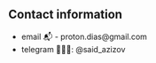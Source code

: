 <h2>Contact information</h2>
<ul>
    <li>email 📬 - proton.dias@gmail.com</li>
    <li>telegram 👨🏻‍💻: @said_azizov</li>
</ul>
    
